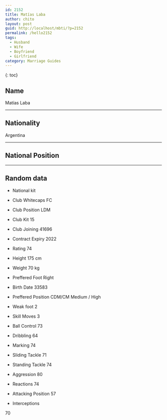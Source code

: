 ```yaml
---
id: 2152
title: Matías Laba
author: chito
layout: post
guid: http://localhost/mbti/?p=2152
permalink: /hello2152
tags:
  - Husband
  - Wife
  - Boyfriend
  - Girlfriend
category: Marriage Guides
---
```



{: toc}


## Name  
Matías Laba 

* * *

## Nationality  
Argentina 

* * *

## National Position 

* * *

## Random data 

  * National kit 
  * Club 
Whitecaps FC 

  * Club Position 
LDM 

  * Club Kit 
15 

  * Club Joining 
41696 

  * Contract Expiry 
2022 

  * Rating 
74 

  * Height 
175 cm 

  * Weight 
70 kg 

  * Preffered Foot 
Right 

  * Birth Date 
33583 

  * Preffered Position 
CDM/CM Medium / High 

  * Weak foot 
2 

  * Skill Moves 
3 

  * Ball Control 
73 

  * Dribbling 
64 

  * Marking 
74 

  * Sliding Tackle 
71 

  * Standing Tackle 
74 

  * Aggression 
80 

  * Reactions 
74 

  * Attacking Position 
57 

  * Interceptions 

70</ul>